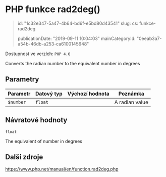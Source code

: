 PHP funkce rad2deg()
====================

> id: "1c32e347-5a47-4b64-bd6f-e5bd80d43541"
> slug:
> 	cs: funkce-rad2deg
>
> publicationDate: "2019-09-11 10:04:03"
> mainCategoryId: "0eeab3a7-a54b-46db-a253-ca6100145648"

Dostupnost ve verzích: `PHP 4.0`

Converts the radian number to the equivalent number in degrees


Parametry
--------------

| Parametr | Datový typ | Výchozí hodnota | Poznámka |
|-----|-----|-----|-----|
| `$number` | `float` |  | A radian value |


Návratové hodnoty
----------------

`float`

The equivalent of number in degrees

Další zdroje
------------

https://www.php.net/manual/en/function.rad2deg.php
